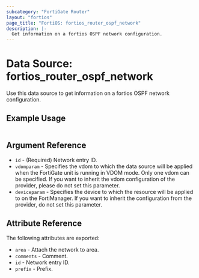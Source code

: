 ```yaml
---
subcategory: "FortiGate Router"
layout: "fortios"
page_title: "FortiOS: fortios_router_ospf_network"
description: |-
  Get information on a fortios OSPF network configuration.
---
```


# Data Source: fortios_router_ospf_network
Use this data source to get information on a fortios OSPF network configuration.


## Example Usage

```hcl

```

## Argument Reference

* `id` - (Required) Network entry ID.
* `vdomparam` - Specifies the vdom to which the data source will be applied when the FortiGate unit is running in VDOM mode. Only one vdom can be specified. If you want to inherit the vdom configuration of the provider, please do not set this parameter.
* `deviceparam` - Specifies the device to which the resource will be applied to on the FortiManager. If you want to inherit the configuration from the provider, do not set this parameter.

## Attribute Reference

The following attributes are exported:

* `area` - Attach the network to area.
* `comments` - Comment.
* `id` - Network entry ID.
* `prefix` - Prefix.
